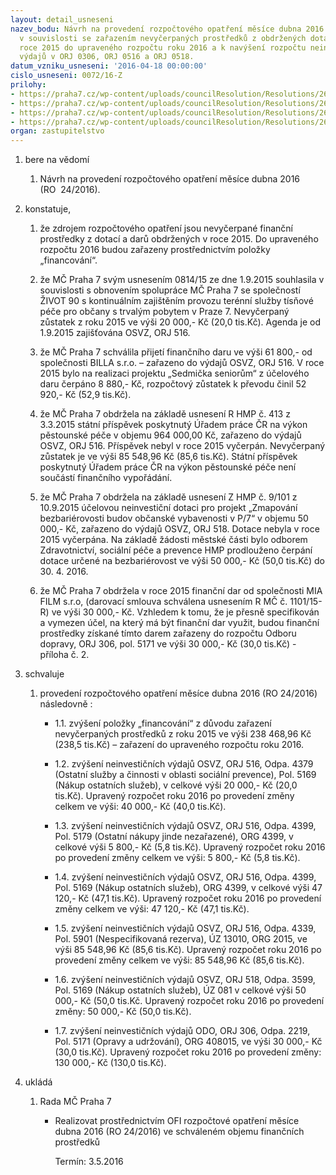```yaml
---
layout: detail_usneseni
nazev_bodu: Návrh na provedení rozpočtového opatření měsíce dubna 2016 (RO 24/2016)
  v souvislosti se zařazením nevyčerpaných prostředků z obdržených dotací a darů v
  roce 2015 do upraveného rozpočtu roku 2016 a k navýšení rozpočtu neinvestičních
  výdajů v ORJ 0306, ORJ 0516 a ORJ 0518.
datum_vzniku_usneseni: '2016-04-18 00:00:00'
cislo_usneseni: 0072/16-Z
prilohy:
- https://praha7.cz/wp-content/uploads/councilResolution/Resolutions/26891/export/Duvodova_zprava_RO_duben_2016~46740.doc
- https://praha7.cz/wp-content/uploads/councilResolution/Resolutions/26891/export/DarMIAFilmIS~46739.pdf
- https://praha7.cz/wp-content/uploads/councilResolution/Resolutions/26891/export/UsnRMCc032816RO242016~46738.pdf
- https://praha7.cz/wp-content/uploads/councilResolution/Resolutions/26891/export/export~48765.pdf
organ: zastupitelstvo
---
```

<OL class=urzList_view id=urzList>
<LI class=urzClass1><SPAN name="1">bere na vědomí</SPAN> 
<OL class=urzOlClass>
<LI class=urzClass2 style="TEXT-ALIGN: left"><SPAN>
<P>Návrh na provedení rozpočtového opatření měsíce&nbsp;dubna 2016 (RO&nbsp;&nbsp;24/2016).&nbsp;&nbsp;</P></SPAN></LI></OL></LI>
<LI class=urzClass1><SPAN name="50">konstatuje,</SPAN> 
<OL class=urzOlClass>
<LI class=urzClass2 style="TEXT-ALIGN: left"><SPAN>
<P>že zdrojem rozpočtového opatření jsou nevyčerpané finanční prostředky z dotací a darů obdržených v roce 2015. Do upraveného rozpočtu 2016 budou zařazeny prostřednictvím položky „financování“.</P></SPAN></LI>
<LI class=urzClass2 style="TEXT-ALIGN: left"><SPAN>
<P>že MČ Praha 7 svým usnesením 0814/15 ze dne 1.9.2015 souhlasila v souvislosti s obnovením spolupráce MČ Praha 7 se společností ŽIVOT 90 s kontinuálním zajištěním provozu terénní služby tísňové péče pro občany s trvalým pobytem v Praze 7. Nevyčerpaný zůstatek z roku 2015 ve výši 20 000,- Kč (20,0 tis.Kč). Agenda je od 1.9.2015 zajišťována OSVZ, ORJ 516.</P></SPAN></LI>
<LI class=urzClass2 style="TEXT-ALIGN: left"><SPAN>
<P>že MČ Praha 7 schválila přijetí finančního daru ve výši 61 800,- od společnosti BILLA s.r.o. – zařazeno do výdajů OSVZ, ORJ 516. V roce 2015 bylo na realizaci projektu „Sedmička seniorům“ z účelového daru čerpáno 8 880,- Kč, rozpočtový zůstatek k převodu činil 52 920,- Kč (52,9 tis.Kč).</P></SPAN></LI>
<LI class=urzClass2 style="TEXT-ALIGN: left"><SPAN>
<P>že MČ Praha 7 obdržela na základě usnesení R HMP č. 413 z 3.3.2015 státní příspěvek poskytnutý Úřadem práce ČR na výkon pěstounské péče v objemu 964 000,00 Kč, zařazeno do výdajů OSVZ, ORJ 516. Příspěvek nebyl v roce 2015 vyčerpán. Nevyčerpaný zůstatek je ve výši 85 548,96 Kč (85,6 tis.Kč). Státní příspěvek poskytnutý Úřadem práce ČR na výkon pěstounské péče není součástí finančního vypořádání.</P></SPAN></LI>
<LI class=urzClass2 style="TEXT-ALIGN: left"><SPAN>
<P>že MČ Praha 7 obdržela na základě usnesení Z HMP č. 9/101 z 10.9.2015 účelovou neinvestiční dotaci pro projekt „Zmapování bezbariérovosti budov občanské vybavenosti v P/7“ v objemu 50 000,- Kč, zařazeno do výdajů OSVZ, ORJ 518. Dotace nebyla v roce 2015 vyčerpána. Na základě žádosti městské části bylo odborem Zdravotnictví, sociální péče a prevence HMP prodlouženo čerpání dotace určené na bezbariérovost ve výši 50 000,- Kč (50,0 tis.Kč) do 30. 4. 2016.</P></SPAN></LI>
<LI class=urzClass2 style="TEXT-ALIGN: left"><SPAN>
<P>že MČ Praha 7 obdržela v roce 2015 finanční dar od společnosti MIA FILM s.r.o, (darovací smlouva schválena usnesením R MČ č. 1101/15-R) ve výši 30 000,- Kč. Vzhledem k tomu, že je přesně specifikován a vymezen účel, na který má být finanční dar využit, budou finanční prostředky získané tímto darem zařazeny do rozpočtu Odboru dopravy, ORJ 306, pol. 5171 ve výši 30 000,- Kč (30,0 tis.Kč) - příloha č. 2.</P></SPAN></LI></OL></LI>
<LI class=urzClass1><SPAN name="24">schvaluje</SPAN> 
<OL class=urzOlClass>
<LI class=urzClass2 style="TEXT-ALIGN: left"><SPAN>
<P>provedení rozpočtového opatření měsíce&nbsp;dubna 2016 (RO 24/2016) následovně :</P></SPAN>
<UL class=urzUlClass>
<LI class=urzClass3 style="TEXT-ALIGN: left"><SPAN>
<P>1.1. zvýšení položky „financování“ z důvodu zařazení nevyčerpaných prostředků z roku 2015 ve výši 238 468,96 Kč (238,5 tis.Kč) – zařazení do upraveného rozpočtu roku 2016.</P></SPAN></LI>
<LI class=urzClass3 style="TEXT-ALIGN: left"><SPAN>
<P>1.2. zvýšení neinvestičních výdajů OSVZ, ORJ 516, Odpa. 4379 (Ostatní služby a činnosti v oblasti sociální prevence), Pol. 5169 (Nákup ostatních služeb), v celkové výši 20 000,- Kč (20,0 tis.Kč). Upravený rozpočet roku 2016 po provedení změny celkem ve výši: 40 000,- Kč (40,0 tis.Kč).</P></SPAN></LI>
<LI class=urzClass3 style="TEXT-ALIGN: left"><SPAN>
<P>1.3. zvýšení neinvestičních výdajů OSVZ, ORJ 516, Odpa. 4399, Pol. 5179 (Ostatní nákupy jinde nezařazené), ORG 4399, v celkové výši 5 800,- Kč (5,8 tis.Kč). Upravený rozpočet roku 2016 po provedení změny celkem ve výši: 5 800,- Kč (5,8 tis.Kč).</P></SPAN></LI>
<LI class=urzClass3 style="TEXT-ALIGN: left"><SPAN>
<P>1.4. zvýšení neinvestičních výdajů OSVZ, ORJ 516, Odpa. 4399, Pol. 5169 (Nákup ostatních služeb), ORG 4399, v celkové výši 47 120,- Kč (47,1 tis.Kč). Upravený rozpočet roku 2016 po provedení změny celkem ve výši: 47 120,- Kč (47,1 tis.Kč).</P></SPAN></LI>
<LI class=urzClass3 style="TEXT-ALIGN: left"><SPAN>
<P>1.5. zvýšení neinvestičních výdajů OSVZ, ORJ 516, Odpa. 4339, Pol. 5901 (Nespecifikovaná rezerva), ÚZ 13010, ORG 2015, ve výši 85 548,96 Kč (85,6 tis.Kč). Upravený rozpočet roku 2016 po provedení změny celkem ve výši: 85 548,96 Kč (85,6 tis.Kč).</P></SPAN></LI>
<LI class=urzClass3 style="TEXT-ALIGN: left"><SPAN>
<P>1.6. zvýšení neinvestičních výdajů OSVZ, ORJ 518, Odpa. 3599, Pol. 5169 (Nákup ostatních služeb), ÚZ 081 v celkové výši 50 000,- Kč (50,0 tis.Kč. Upravený rozpočet roku 2016 po provedení změny: 50 000,- Kč (50,0 tis.Kč).</P></SPAN></LI>
<LI class=urzClass3 style="TEXT-ALIGN: left"><SPAN>
<P>1.7. zvýšení neinvestičních výdajů ODO, ORJ 306, Odpa. 2219, Pol. 5171 (Opravy a udržování), ORG 408015, ve výši 30 000,- Kč (30,0 tis.Kč). Upravený rozpočet roku 2016 po provedení změny: 130 000,- Kč (130,0 tis.Kč).</P></SPAN></LI></UL></LI></OL></LI>
<LI class=urzClass1 id=urzUkoly><SPAN name="1">ukládá</SPAN>
<OL class=urzOlClass>
<LI class=urzClass2><SPAN>
<P>Rada MČ Praha 7</P></SPAN>
<UL class=urzUlClass>
<LI class=urzClass3><SPAN>
<P>Realizovat prostřednictvím OFI rozpočtové opatření měsíce dubna 2016 (RO 24/2016) ve schváleném objemu finančních prostředků</P></SPAN><SPAN class=urzUkolTermin>Termín:&nbsp;3.5.2016</SPAN></LI></UL></LI></OL></LI></OL>